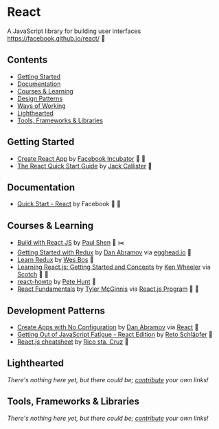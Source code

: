 # React

A JavaScript library for building user interfaces  
https://facebook.github.io/react/ :green_book:

## Contents

- [Getting Started](#getting-started)
- [Documentation](#documentation)
- [Courses & Learning](#courses-and-learning)
- [Design Patterns](#design-patterns)
- [Ways of Working](#ways-of-working)
- [Lighthearted](#lighthearted)
- [Tools, Frameworks & Libraries](#tools-frameworks--libraries)

## Getting Started

- [Create React App](https://github.com/facebookincubator/create-react-app) by [Facebook Incubator](https://github.com/facebookincubator) :green_book: :memo:
- [The React Quick Start Guide](http://www.jackcallister.com/2015/01/05/the-react-quick-start-guide.html) by [Jack Callister](https://twitter.com/jarsbe) :green_book:

## Documentation

- [Quick Start - React](https://facebook.github.io/react/docs) by Facebook :green_book: :memo:

## Courses & Learning

- [Build with React JS](http://buildwithreact.com/) by [Paul Shen](http://bypaulshen.com/) :memo: :scissors:
- [Getting Started with Redux](https://egghead.io/courses/getting-started-with-redux) by [Dan Abramov](https://twitter.com/dan_abramov) via [egghead.io](https://egghead.io/) :movie_camera:
- [Learn Redux](https://learnredux.com/) by [Wes Bos](http://wesbos.com/) :movie_camera:
- [Learning React.js: Getting Started and Concepts](https://scotch.io/tutorials/learning-react-getting-started-and-concepts) by [Ken Wheeler](https://twitter.com/ken_wheeler) via [Scotch](https://scotch.io/) :green_book: :memo:
- [react-howto](https://github.com/petehunt/react-howto) by [Pete Hunt](https://github.com/petehunt) :green_book:
- [React Fundamentals](http://courses.reactjsprogram.com/courses/reactjsfundamentals) by [Tyler McGinnis](https://twitter.com/tylermcginnis33) via [React.js Program](http://www.reactjsprogram.com/) :movie_camera: :memo:

## Development Patterns

- [Create Apps with No Configuration](https://facebook.github.io/react/blog/2016/07/22/create-apps-with-no-configuration.html) by [Dan Abramov](https://twitter.com/dan_abramov) via [React](https://facebook.github.io/react/) :green_book:
- [Getting Out of JavaScript Fatigue - React Edition](http://www.code-experience.com/getting-out-of-javascript-fatigue/) by [Reto Schläpfer](http://www.code-experience.com/the-code-experience/) :green_book:
- [React.js cheatsheet](http://ricostacruz.com/cheatsheets/react.html) by [Rico sta. Cruz](https://github.com/rstacruz) :green_book:

## Lighthearted

*There's nothing here yet, but there could be; [contribute](../../CONTRIBUTING.md) your own links!*

## Tools, Frameworks & Libraries

*There's nothing here yet, but there could be; [contribute](../../CONTRIBUTING.md) your own links!*
